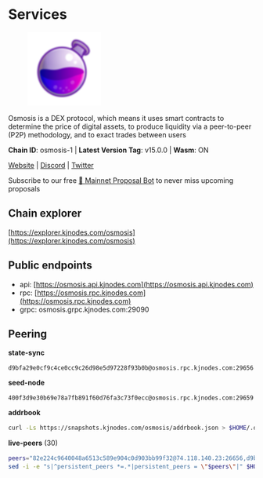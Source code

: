 # Services

<figure><img src="https://raw.githubusercontent.com/kj89/cosmos-images/main/logos/osmosis.png" width="150" alt=""><figcaption></figcaption></figure>

Osmosis is a DEX protocol, which means it uses smart contracts  to determine the price of digital assets, to produce liquidity  via a peer-to-peer (P2P) methodology, and to exact trades between users

**Chain ID**: osmosis-1 | **Latest Version Tag**: v15.0.0 | **Wasm**: ON

[Website](https://osmosis.zone) | [Discord](https://discord.gg/osmosis) | [Twitter](https://twitter.com/osmosiszone)



Subscribe to our free [🤖 Mainnet Proposal Bot](https://t.me/kjnodes_proposal_bot) to never miss upcoming proposals


## Chain explorer
[https://explorer.kjnodes.com/osmosis](https://explorer.kjnodes.com/osmosis)

## Public endpoints

* api: [https://osmosis.api.kjnodes.com](https://osmosis.api.kjnodes.com)
* rpc: [https://osmosis.rpc.kjnodes.com](https://osmosis.rpc.kjnodes.com)
* grpc: osmosis.grpc.kjnodes.com:29090

## Peering

**state-sync**

```text
d9bfa29e0cf9c4ce0cc9c26d98e5d97228f93b0b@osmosis.rpc.kjnodes.com:29656
```

**seed-node**

```text
400f3d9e30b69e78a7fb891f60d76fa3c73f0ecc@osmosis.rpc.kjnodes.com:29659
```

**addrbook**
```bash
curl -Ls https://snapshots.kjnodes.com/osmosis/addrbook.json > $HOME/.osmosisd/config/addrbook.json
```

**live-peers** (30)
```bash
peers="82e224c9640048a6513c589e904c0d903bb99f32@74.118.140.23:26656,d9bfa29e0cf9c4ce0cc9c26d98e5d97228f93b0b@65.109.88.38:29656,1c02ae0be21e3b08d9beadf91c26aec4193d2659@135.181.22.238:26656,3226b67b2bb9da41b633392a785e87e8f6749939@162.55.245.149:12000,a52bf14440a44ea8314b1e4fc2bc9917e7af5f18@65.109.52.178:26656,77bb5fb9b6964d6e861e91c1d55cf82b67d838b5@35.212.77.47:26656,31d2c86f7957e2db91297e54c3b0456ea06c2250@173.67.177.115:26656,4d1828a3df5a7c3d05030897eb7c82e6ac79c520@135.181.138.95:12000,c5358545d951ae666c695903036c1e93578951eb@135.181.176.113:26656,7f36123a395e902deaecf63bdaf5656bbb209623@15.204.52.75:26656,a2024229e2eed1650ba3a3ea9db67fa318dc232e@142.132.199.3:26656,2cb8dd6195c65458e3c18505bb70ce2ff624f85c@89.58.61.223:2000,91ed0275dcc075ba506a150b446f32ca38d805e0@195.14.6.2:26656,bfc50a343de219d5cd744a81dab8f83911c076e5@65.109.90.96:26656,50491afd6cb3910f94ccbf7190ac32f693e76d5b@185.216.179.86:26656,42745690b41f6a7515c4a87d88efda2e82b55b76@78.46.94.183:26656,2904827f3ffa642bf7122d65cef27e1ab40a7346@35.74.104.174:16656,c257db7b3a7f61688c6452d1e9dcfb3034e54fe8@143.198.98.144:26656,5bda7b3070d62b4ddbea815e8bea6c6e9548d17d@65.108.140.115:26656,7e7093598012bb58b06ba9c4cc3f1802bc99f485@54.150.142.243:26656,c61bf85fd330bb702b1f13f58dd3cf83c5363bf2@149.56.26.22:26656,89d56cedcebfd6e962278a95238ef1c8abe809b7@51.79.79.68:26656,f4b811759e55f665180545ad5e1b42573f660861@135.181.181.251:26656,c5afa50cac6814f16facafb0c680871ebd62482d@184.105.162.166:26656,13d17adf418ceab5528096dcacf130830fee2b86@35.215.50.201:26656,8a0caf4581f135b1468408ec398d94573da02e8c@198.244.202.140:26656,c7fb97358712f447ca0689e814fe8c965a71b314@65.21.133.114:26656,980b15331dece2aa8020c1800b9c00ddb273c872@138.201.32.103:30656,34340a9151d4a97a850d2cd64d8778279faf3f96@194.163.181.100:26656,913e9db0332df1152e5afe032ab81bdb65e3f91c@110.11.23.44:26656"
sed -i -e "s|^persistent_peers *=.*|persistent_peers = \"$peers\"|" $HOME/.osmosisd/config/config.toml
```

